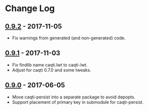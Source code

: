 # Change Log

## [0.9.2] - 2017-11-05

- Fix warnings from generated (and non-generated) code.

## [0.9.1] - 2017-11-03

- Fix findlib name caqti.lwt to caqti-lwt.
- Adjust for caqti 0.7.0 and some tweaks.

## [0.9.0] - 2017-06-05

- Move caqti-persist into a separate package to avoid depopts.
- Support placement of primary key in submodule for caqti-persist.

[0.9.2]: https://github.com/paurkedal/episql/compare/0.9.1...v0.9.2
[0.9.1]: https://github.com/paurkedal/episql/compare/0.9.0...v0.9.1
[0.9.0]: https://github.com/paurkedal/episql/compare/0.8.8...v0.9.0
